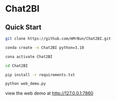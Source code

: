 # Chat2BI

## Quick Start

```bash
git clone https://github.com/mMrBun/Chat2BI.git

conda create -n Chat2BI python=3.10

cona activate Chat2BI

cd Chat2BI

pip install -r requirements.txt

python web_demo.py
```
view the web demo at http://127.0.0.1:7860